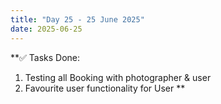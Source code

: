 ```yaml
---
title: "Day 25 - 25 June 2025"
date: 2025-06-25
---
```


**✅ Tasks Done:
1. Testing all Booking with photographer & user
2. Favourite user functionality for User
**
